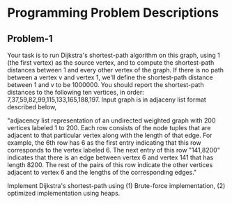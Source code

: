 # Programming Problem Descriptions
## Problem-1
Your task is to run Dijkstra's shortest-path algorithm on this graph, using 1 (the first vertex) as the source vertex, and to compute the shortest-path distances between 1 and every other vertex of the graph. If there is no path between a vertex v and vertex 1, we'll define the shortest-path distance between 1 and  v to be 1000000. You should report the shortest-path distances to the following ten vertices, in order: 7,37,59,82,99,115,133,165,188,197. Input graph is in adjaceny list format described below,

"adjacency list representation of an undirected weighted graph with 200 vertices labeled 1 to 200.  Each row consists of the node tuples that are adjacent to that particular vertex along with the length of that edge. For example, the 6th row has 6 as the first entry indicating that this row corresponds to the vertex labeled 6. The next entry of this row "141,8200" indicates that there is an edge between vertex 6 and vertex 141 that has length 8200.  The rest of the pairs of this row indicate the other vertices adjacent to vertex 6 and the lengths of the corresponding edges."

Implement Dijkstra's shortest-path using (1) Brute-force implementation, (2) optimized implementation using heaps.